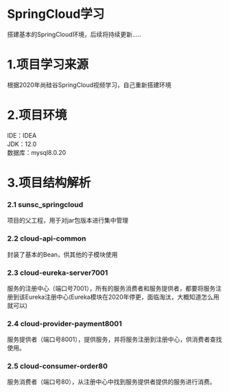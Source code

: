 # SpringCloud学习
搭建基本的SpringCloud环境，后续将持续更新.....

# 1.项目学习来源
根据2020年尚硅谷SpringCloud视频学习，自己重新搭建环境
# 2.项目环境
IDE：IDEA<br>
JDK：12.0<br>
数据库：mysql8.0.20<br>
# 3.项目结构解析
### 2.1 sunsc_springcloud
项目的父工程，用于对jar包版本进行集中管理
### 2.2 cloud-api-common
封装了基本的Bean，供其他的子模块使用
### 2.3 cloud-eureka-server7001
服务的注册中心（端口号7001），所有的服务消费者和服务提供者，都要将服务注册到该Eureka注册中心(Eureka模块在2020年停更，面临淘汰，大概知道怎么用就可以)
### 2.4 cloud-provider-payment8001
服务提供者（端口号8001），提供服务，并将服务注册到注册中心，供消费者查找使用。
### 2.5 cloud-consumer-order80
服务消费者（端口号80），从注册中心中找到服务提供者提供的服务进行消费。



